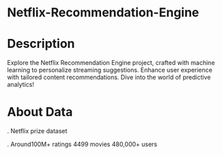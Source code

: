 # Netflix-Recommendation-Engine

# Description
Explore the Netflix Recommendation Engine project, crafted with machine learning to personalize streaming suggestions. Enhance user experience with tailored content recommendations. Dive into the world of predictive analytics!

# About Data
. Netflix prize dataset

. Around100M+ ratings 4499 movies 480,000+ users
